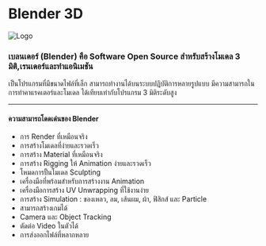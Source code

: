 # Blender 3D

![Logo](https://8bf96eb6-a-62cb3a1a-s-sites.googlegroups.com/site/ethic6010122137068/content/porkaermblenderkhxngfritxnglxng/blender-socket.png?attachauth=ANoY7cpv3gYmXwL3mcW1FUBDQu6ymRVTiYrEosc6HUS1-WVcQF9QtD9yQyL1t36xqRepjYJkGPkc5gHrSg8UkRcQ5taOn0kNcRsvPRw3ZWJuFeDs58J1_wdEwi7wmIwNHp2jUKx8JjkEeY7UqhRbzaBex3FQak3h5dqCnPiSg0VoukEWjzK9-B2mY_5W0N9cPJnBrwJjWf_ZFWbiZIO0XLQtGyb6kpW_75pUx3zHPnTAKO_IO1062WGRlq2g_X06akmhby-ksUWRRNxP2UvR4RoVtGM09zD8MQ%3D%3D&attredirects=0)
### เบลนเดอร์ (Blender) คือ Software Open Source สำหรับสร้างโมเดล 3 มิติ,เรนเดอร์และทำแอนิเมชัน 
เป็นโปรแกรมที่มีขนาดไฟล์ที่เล็ก สามารถทำงานได้บนระบบปฏิบัติการหลายรูปแบบ มีความสามารถในการทำคาแรคเตอร์และโมเดล 
ได้เทียบเท่ากับโปรแกรม 3 มิติระดับสูง

-----------------
#### ความสามารถโดดเด่นของ Blender 
- การ Render ที่เหมือนจริง
- การสร้างโมเดลที่ง่ายและรวดเร็ว
- การสร้าง Material ที่เหมือนจริง
- การสร้าง Rigging ให้ Animation ง่ายและรวดเร็ว
- โหมดการปั้นโมเดล Sculpting
- เครื่องมือที่พร้อมสำหรับการสร้างงาน Animation
- เครื่องมือการสร้าง UV Unwrapping ที่ใช้งานง่าย
- การสร้าง Simulation : ของเหลว, ลม, เส้นผม, ผ้า, ฟิสิกส์ และ Particle
- สามารถสร้างเกมได้
- Camera และ Object Tracking
- ตัดต่อ Video ในตัวได้ 
- การส่งออกไฟล์ที่หลากหลาย
